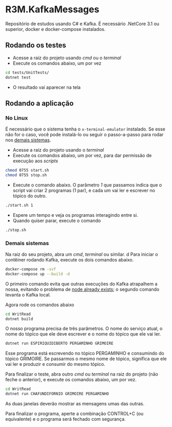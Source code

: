 # R3M.KafkaMessages
Repositório de estudos usando C# e Kafka.
É necessário .NetCore 3.1 ou superior, docker e docker-compose instalados.

## Rodando os testes
- Acesse a raiz do projeto usando _cmd_ ou o _terminal_
- Execute os comandos abaixo, um por vez
```bash
cd tests/UnitTests/
dotnet test
```
- O resultado vai aparecer na tela

## Rodando a aplicação


### No Linux
É necessário que o sistema tenha o `x-terminal-emulator` instalado. Se esse não for o caso, você pode instalá-lo ou seguir o passo-a-passo para rodar nos [demais sistemas](#demais-sistemas).

- Acesse a raiz do projeto usando o _terminal_
- Execute os comandos abaixo, um por vez, para dar permissão de execução aos _scripts_
```bash
chmod 0755 start.sh
chmod 0755 stop.sh
```
- Execute o comando abaixo. O parâmetro _1_ que passamos indica que o script vai criar 2 programas (1 par), e cada um vai ler e escrever no tópico do outro.
```bash
./start.sh 1
```
- Espere um tempo e veja os programas interagindo entre si.
- Quando quiser parar, execute o comando
```bash
./stop.sh
```

### Demais sistemas

Na raiz do seu projeto, abra um _cmd_, _terminal_ ou similar.
d
Para iniciar o contêiner rodando Kafka, execute os dois comandos abaixo.

```bash
docker-compose rm -svf
docker-compose up --build -d
```

O primeiro comando evita que outras execuções do Kafka atrapalhem a nossa, evitando o problema de [node already exists](https://github.com/wurstmeister/kafka-docker/issues/389); o segundo comando levanta o Kafka local.

Agora rode os comandos abaixo

```bash
cd WritRead
dotnet build
```

O nosso programa precisa de três parâmetros. O nome do serviço atual, o nome do tópico que ele deve escrever e o nome do tópico que ele vai ler.

```bash
dotnet run ESPIRIQUIDIBERTO PERGAMINHO GRIMOIRE
```

Esse programa está escrevendo no tópico PERGAMINHO e consumindo do tópico GRIMOIRE. Se passarmos o mesmo nome de tópico, significa que ele vai ler e produzir e consumir do mesmo tópico.

Para finalizar o teste, abra outro _cmd_ ou _terminal_ na raiz do projeto (não feche o anterior), e execute os comandos abaixo, um por vez.

```bash
cd WritRead
dotnet run CHAFUNDIFORNIO GRIMOIRE PERGAMINHO
```

As duas janelas deverão mostrar as mensagens umas das outras.

Para finalizar o programa, aperte a combinação CONTROL+C (ou equivalente) e o programa será fechado com segurança.